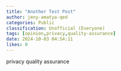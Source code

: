 ```yaml
---
title: "Another Test Post"
author: jeny-amatya-qed
categories: Public
classification: Unofficial (Everyone)
tags: [opinion,privacy,quality-assurance]
date: 2024-10-03 04:54:11 
likes: 0
---
```


privacy
quality assurance